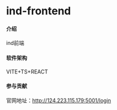 # ind-frontend

#### 介绍
ind前端

#### 软件架构
VITE+TS+REACT

#### 参与贡献
官网地址：http://124.223.115.179:5001/login
